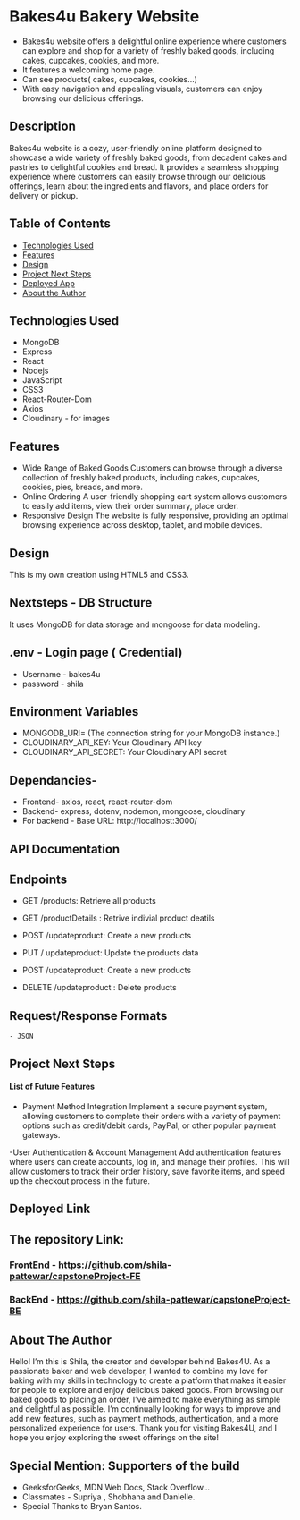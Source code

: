 # Bakes4u Bakery Website

* Bakes4u website offers a delightful online experience where customers can explore and shop for a variety of freshly baked goods, including cakes, cupcakes, cookies, and more.
* It features a welcoming home page.
* Can see products( cakes, cupcakes, cookies...)
* With easy navigation and appealing visuals, customers can enjoy browsing our delicious offerings.

## Description
Bakes4u website is a cozy, user-friendly online platform designed to showcase a wide variety of freshly baked goods, from decadent cakes and pastries to delightful cookies and bread. 
It provides a seamless shopping experience where customers can easily browse through our delicious offerings, learn about the ingredients and flavors, and place orders for delivery or pickup.

## Table of Contents
* [Technologies Used](#technologiesused)
* [Features](#features)
* [Design](#design)
* [Project Next Steps](#nextsteps)
* [Deployed App](#deployment)
* [About the Author](#author)

## Technologies Used
* MongoDB
* Express
* React
* Nodejs
* JavaScript
* CSS3
* React-Router-Dom
* Axios
* Cloudinary - for images

## Features
- Wide Range of Baked Goods
Customers can browse through a diverse collection of freshly baked products, including cakes, cupcakes, cookies, pies, breads, and more.
- Online Ordering
A user-friendly shopping cart system allows customers to easily add items, view their order summary, place order.
- Responsive Design
The website is fully responsive, providing an optimal browsing experience across desktop, tablet, and mobile devices.

## Design
This is my own creation using  HTML5 and CSS3.

## Nextsteps - DB Structure
It uses MongoDB for data storage and mongoose for data modeling.

## .env - Login page ( Credential)
- Username - bakes4u
- password - shila

## Environment Variables
* MONGODB_URI= (The connection string for your MongoDB instance.)
* CLOUDINARY_API_KEY: Your Cloudinary API key
* CLOUDINARY_API_SECRET: Your Cloudinary API secret
  
## Dependancies- 
  - Frontend- axios, react, react-router-dom
  - Backend- express, dotenv, nodemon, mongoose, cloudinary
  - For backend - Base URL: http://localhost:3000/  
  
## API Documentation
  ## Endpoints
 - GET /products: Retrieve all products
 - GET /productDetails : Retrive indivial product deatils
  
 - POST /updateproduct: Create a new products
 - PUT / updateproduct: Update the products data
 - POST /updateproduct: Create a new products
 - DELETE /updateproduct : Delete products
  
## Request/Response Formats
    - JSON

## Project Next Steps
#### List of Future Features
- Payment Method Integration
Implement a secure payment system, allowing customers to complete their orders with a variety of payment options such as credit/debit cards, PayPal, or other popular payment gateways.

-User Authentication & Account Management
Add authentication features where users can create accounts, log in, and manage their profiles. This will allow customers to track their order history, save favorite items, and speed up the checkout process in the future.

## Deployed Link
## The repository Link:
   ### FrontEnd - https://github.com/shila-pattewar/capstoneProject-FE
   ### BackEnd - https://github.com/shila-pattewar/capstoneProject-BE

## About The Author
Hello! I’m this is Shila, the creator and developer behind Bakes4U. As a passionate baker and web developer, I wanted to combine my love for baking with my skills in technology to create a platform that makes it easier for people to explore and enjoy delicious baked goods.
From browsing our baked goods to placing an order, I’ve aimed to make everything as simple and delightful as possible. I’m continually looking for ways to improve and add new features, such as payment methods, authentication, and a more personalized experience for users.
Thank you for visiting Bakes4U, and I hope you enjoy exploring the sweet offerings on the site!

## Special Mention: Supporters of the build
* GeeksforGeeks, MDN Web Docs, Stack Overflow...
* Classmates - Supriya , Shobhana and Danielle.
* Special Thanks to Bryan Santos.